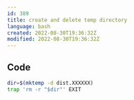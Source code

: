 ```yaml
---
id: 389
title: create and delete temp directory
language: bash
created: 2022-08-30T19:36:32Z
modified: 2022-08-30T19:36:32Z
---
```


## Code

```bash
dir=$(mktemp -d dist.XXXXXX)
trap 'rm -r "$dir"' EXIT
```

<!-- end -->

